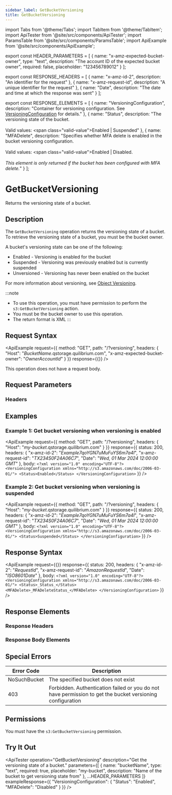 ```yaml
---
sidebar_label: GetBucketVersioning
title: GetBucketVersioning
---
```


import Tabs from '@theme/Tabs';
import TabItem from '@theme/TabItem';
import ApiTester from '@site/src/components/ApiTester';
import ParamsTable from '@site/src/components/ParamsTable';
import ApiExample from '@site/src/components/ApiExample';

export const HEADER_PARAMETERS = [
  {
    name: "x-amz-expected-bucket-owner",
    type: "text",
    description: "The account ID of the expected bucket owner",
    required: false,
    placeholder: "123456789012"
  }
];

export const RESPONSE_HEADERS = [
  {
    name: "x-amz-id-2",
    description: "An identifier for the request"
  },
  {
    name: "x-amz-request-id",
    description: "A unique identifier for the request"
  },
  {
    name: "Date",
    description: "The date and time at which the response was sent"
  }
];

export const RESPONSE_ELEMENTS = [
  {
    name: "VersioningConfiguration",
    description: "Container for versioning configuration. See <a href='/docs/api/q-storage/api-reference/data-types/versioning-configuration'>VersioningConfiguration</a> for details."
  },
  {
    name: "Status",
    description: "The versioning state of the bucket.<br/><br/>Valid values: <span class=\"valid-value\">Enabled | Suspended</span>"
  },
  {
    name: "MFADelete",
    description: "Specifies whether MFA delete is enabled in the bucket versioning configuration.<br/><br/>Valid values: <span class=\"valid-value\">Enabled | Disabled</span>.<br/><br/><i>This element is only returned if the bucket has been configured with MFA delete.</i>"
  }
];

# GetBucketVersioning

Returns the versioning state of a bucket.

## Description

The `GetBucketVersioning` operation returns the versioning state of a bucket. To retrieve the versioning state of a bucket, you must be the bucket owner.

A bucket's versioning state can be one of the following:
- Enabled - Versioning is enabled for the bucket
- Suspended - Versioning was previously enabled but is currently suspended
- Unversioned - Versioning has never been enabled on the bucket

For more information about versioning, see [Object Versioning](../../../concepts/object-versioning.md).

:::note
- To use this operation, you must have permission to perform the `s3:GetBucketVersioning` action.
- You must be the bucket owner to use this operation.
- The return format is XML
:::

## Request Syntax

<ApiExample
  request={{
    method: "GET",
    path: "/?versioning",
    headers: {
      "Host": "_BucketName_.qstorage.quilibrium.com",
      "x-amz-expected-bucket-owner": "_OwnerAccountId_"
    }
  }}
  response={{}}
/>

This operation does not have a request body.

## Request Parameters

### Headers

<ParamsTable parameters={HEADER_PARAMETERS} />

## Examples

### Example 1: Get bucket versioning when versioning is enabled

<ApiExample
  request={{
    method: "GET",
    path: "/?versioning",
    headers: {
      "Host": "_my-bucket_.qstorage.quilibrium.com"
    }
  }}
  response={{
    status: 200,
    headers: {
      "x-amz-id-2": "_Example7qoYGN7uMuFuYS6m7a4l_",
      "x-amz-request-id": "_TX234S0F24A06C7_",
      "Date": "_Wed, 01 Mar 2024 12:00:00 GMT_"
    },
    body: `<?xml version="1.0" encoding="UTF-8"?>
<VersioningConfiguration xmlns="http://s3.amazonaws.com/doc/2006-03-01/">
   <Status>Enabled</Status>
</VersioningConfiguration>`
  }}
/>

### Example 2: Get bucket versioning when versioning is suspended

<ApiExample
  request={{
    method: "GET",
    path: "/?versioning",
    headers: {
      "Host": "_my-bucket_.qstorage.quilibrium.com"
    }
  }}
  response={{
    status: 200,
    headers: {
      "x-amz-id-2": "_Example7qoYGN7uMuFuYS6m7a4l_",
      "x-amz-request-id": "_TX234S0F24A06C7_",
      "Date": "_Wed, 01 Mar 2024 12:00:00 GMT_"
    },
    body: `<?xml version="1.0" encoding="UTF-8"?>
<VersioningConfiguration xmlns="http://s3.amazonaws.com/doc/2006-03-01/">
   <Status>Suspended</Status>
</VersioningConfiguration>`
  }}
/>

## Response Syntax

<ApiExample
  request={{}}
  response={{
    status: 200,
    headers: {
      "x-amz-id-2": "_RequestId_",
      "x-amz-request-id": "_AmazonRequestId_",
      "Date": "_ISO8601Date_"
    },
    body: `<?xml version="1.0" encoding="UTF-8"?>
<VersioningConfiguration xmlns="http://s3.amazonaws.com/doc/2006-03-01/">
   <Status>_Status_</Status>
   <MFADelete>_MFADeleteStatus_</MFADelete>
</VersioningConfiguration>`
  }}
/>

## Response Elements

### Response Headers

<ParamsTable responseElements={RESPONSE_HEADERS} type="response" />

### Response Body Elements

<ParamsTable responseElements={RESPONSE_ELEMENTS} type="response" />

## Special Errors

| Error Code | Description |
|------------|-------------|
| NoSuchBucket | The specified bucket does not exist |
| 403 | Forbidden. Authentication failed or you do not have permission to get the bucket versioning configuration |

## Permissions

You must have the `s3:GetBucketVersioning` permission.

## Try It Out

<ApiTester
  operation="GetBucketVersioning"
  description="Get the versioning state of a bucket."
  parameters={[
    {
      name: "bucketName",
      type: "text",
      required: true,
      placeholder: "my-bucket",
      description: "Name of the bucket to get versioning state from"
    },
    ...HEADER_PARAMETERS
  ]}
  exampleResponse={{
    "VersioningConfiguration": {
      "Status": "Enabled",
      "MFADelete": "Disabled"
    }
  }}
/> 